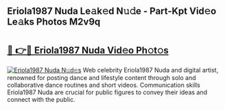 ## Eriola1987 Nuda Le𝚊k𝚎d N𝚞𝚍e - Part-Kpt Vid𝚎o Le𝚊ks Photos M2v9q

# <h2><a href="http://fbczyrc.evod.top/?m=Eriola1987+Nuda">🔗 👉🔴 Eriola1987 Nuda Vid𝚎o Ph𝚘t𝚘s</a></h2>

[![Eriola1987 Nuda N𝚞d𝚎s](https://i.imgur.com/8V9OHl7.gif)](http://fbczyrc.evod.top/?m=Eriola1987+Nuda)
Web celebrity Eriola1987 Nuda and digital artist, renowned for posting dance and lifestyle content through solo and collaborative dance routines and short videos. Communication skills Eriola1987 Nuda are crucial for public figures to convey their ideas and connect with the public. 
